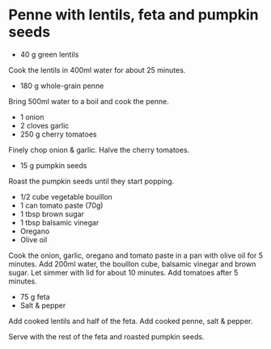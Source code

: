 # Penne with lentils, feta and pumpkin seeds

- 40 g green lentils

Cook the lentils in 400ml water for about 25 minutes.

- 180 g whole-grain penne

Bring 500ml water to a boil and cook the penne.

- 1 onion
- 2 cloves garlic
- 250 g cherry tomatoes

Finely chop onion & garlic. Halve the cherry tomatoes.

- 15 g pumpkin seeds

Roast the pumpkin seeds until they start popping.

- 1/2 cube vegetable bouillon
- 1 can tomato paste (70g)
- 1 tbsp brown sugar
- 1 tbsp balsamic vinegar
- Oregano
- Olive oil

Cook the onion, garlic, oregano and tomato paste in a pan with olive oil for 5 minutes. Add 200ml water, the bouillon cube, balsamic vinegar and brown sugar. Let simmer with lid for about 10 minutes. Add tomatoes after 5 minutes.

- 75 g feta
- Salt & pepper

Add cooked lentils and half of the feta. Add cooked penne, salt & pepper.

Serve with the rest of the feta and roasted pumpkin seeds.
